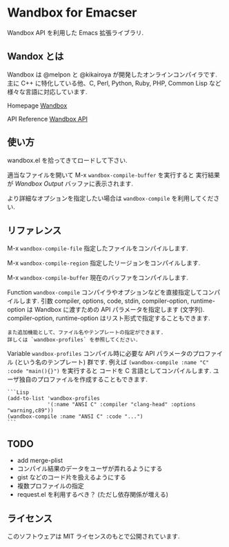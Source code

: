 Wandbox for Emacser
===================

Wandbox API を利用した Emacs 拡張ライブラリ.


## Wandox とは

Wandbox は @melpon と @kikairoya が開発したオンラインコンパイラです.
主に C++ に特化している他、C, Perl, Python, Ruby, PHP, Common Lisp など
様々な言語に対応しています.

Homepage
    [Wandbox](http://melpon.org/wandbox/)

API Reference
    [Wandbox API](https://github.com/melpon/wandbox/blob/master/kennel/API.rst)


## 使い方

wandbox.el を拾ってきてロードして下さい.

適当なファイルを開いて M-x `wandbox-compile-buffer` を実行すると
実行結果が *Wandbox Output* バッファに表示されます.

より詳細なオプションを指定したい場合は `wandbox-compile` を利用してください.


## リファレンス

M-x `wandbox-compile-file`
    指定したファイルをコンパイルします.

M-x `wandbox-compile-region`
    指定したリージョンをコンパイルします.

M-x `wandbox-compile-buffer`
    現在のバッファをコンパイルします.

Function `wandbox-compile`
    コンパイラやオプションなどを直接指定してコンパイルします.
    引数 compiler, options, code, stdin, compiler-option, runtime-option は
    Wandbox に渡すための API パラメータを指定します (文字列).
    compiler-option, runtime-option はリスト形式で指定することもできます.

    また追加機能として、ファイル名やテンプレートの指定ができます.
    詳しくは `wandbox-profiles` を参照してください.

Variable `wandbox-profiles`
    コンパイル時に必要な API パラメータのプロファイル (という名のテンプレート) 群です.
    例えば `(wandbox-compile :name "C" :code "main(){}")` を実行すると
    コードを C 言語としてコンパイルします.
    ユーザ独自のプロファイルを作成することもできます.

    ```Lisp
    (add-to-list 'wandbox-profiles
                 '(:name "ANSI C" :compiler "clang-head" :options "warning,c89"))
    (wandbox-compile :name "ANSI C" :code "...")
    ```

## TODO

- add merge-plist
- コンパイル結果のデータをユーザが弄れるようにする
- gist などのコード片を扱えるようにする
- 複数プロファイルの指定
- request.el を利用するべき？ (ただし依存関係が増える)


## ライセンス

このソフトウェアは MIT ライセンスのもとで公開されています.
